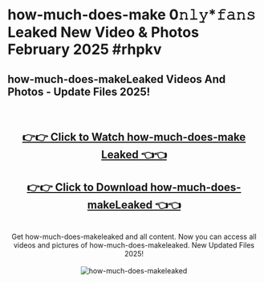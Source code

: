 # how-much-does-make 0𝚗𝚕𝚢*𝚏𝚊𝚗𝚜 Leaked New Video & Photos February 2025 #rhpkv

<h2>how-much-does-makeLeaked Videos And Photos - Update Files 2025!</h2>
<br>
<div align="center">
<h2><a href="https://mediaupload.pro?title=how-much-does-make&ref=11F" rel="nofollow">👉👉 Click to Watch how-much-does-make Leaked 👈👈</a></h2>
<h2><a href="https://mediaupload.pro?title=how-much-does-make&ref=11F" rel="nofollow">👉👉 Click to Download how-much-does-makeLeaked 👈👈</a></h2>
<br>
Get how-much-does-makeleaked and all content. Now you can access all videos and pictures of how-much-does-makeleaked. New Updated Files 2025!
<br>
<br>
<a href="https://mediaupload.pro?title=how-much-does-make&ref=11F" rel="nofollow" data-target="animated-image.originalLink"><img src="https://i.ibb.co/Gkj2r4b/banner.png" alt="how-much-does-makeleaked" style="max-width: 100%; display: inline-block;" data-target="animated-image.originalImage"></a>
</div>
<br>

